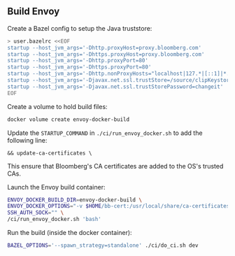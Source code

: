 ## Build Envoy

Create a Bazel config to setup the Java truststore:

```sh
> user.bazelrc <<EOF
startup --host_jvm_args='-Dhttp.proxyHost=proxy.bloomberg.com'
startup --host_jvm_args='-Dhttps.proxyHost=proxy.bloomberg.com'
startup --host_jvm_args='-Dhttp.proxyPort=80'
startup --host_jvm_args='-Dhttps.proxyPort=80'
startup --host_jvm_args='-Dhttp.nonProxyHosts="localhost|127.*|[::1]|*.bloomberg.com"'
startup --host_jvm_args='-Djavax.net.ssl.trustStore=/source/clipKeystore'
startup --host_jvm_args='-Djavax.net.ssl.trustStorePassword=changeit'
EOF
```

Create a volume to hold build files:

```sh
docker volume create envoy-docker-build
```

Update the `STARTUP_COMMAND` in `./ci/run_envoy_docker.sh` to add the following line:

```
&& update-ca-certificates \
```

This ensure that Bloomberg's CA certificates are added to the OS's trusted CAs.


Launch the Envoy build container:

```sh
ENVOY_DOCKER_BUILD_DIR=envoy-docker-build \
ENVOY_DOCKER_OPTIONS="-v $HOME/bb-cert:/usr/local/share/ca-certificates" \
SSH_AUTH_SOCK="" \
/ci/run_envoy_docker.sh 'bash'
```

Run the build (inside the docker container):
```sh
BAZEL_OPTIONS='--spawn_strategy=standalone' ./ci/do_ci.sh dev
```
